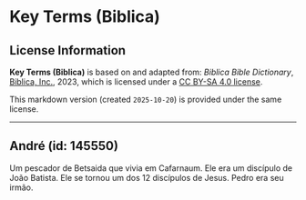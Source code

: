 # Key Terms (Biblica)

## License Information

**Key Terms (Biblica)** is based on and adapted from: _Biblica Bible Dictionary_, [Biblica, Inc.](https://www.biblica.com/), 2023, which is licensed under a [CC BY-SA 4.0 license](https://creativecommons.org/licenses/by-sa/4.0/legalcode.en).

This markdown version (created `2025-10-20`) is provided under the same license.



--------------------------------

## André (id: 145550)

Um pescador de Betsaida que vivia em Cafarnaum. Ele era um discípulo de João Batista. Ele se tornou um dos 12 discípulos de Jesus. Pedro era seu irmão.


